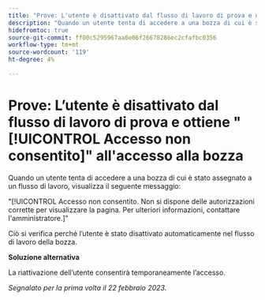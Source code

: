 ```yaml
---
title: "Prove: L'utente è disattivato dal flusso di lavoro di prova e ottiene l'accesso non consentito quando si accede alla bozza"
description: "Quando un utente tenta di accedere a una bozza di cui è stato assegnato a un flusso di lavoro in, visualizza un messaggio Accesso non consentito."
hidefromtoc: true
source-git-commit: ff00c5295967aa0e06f26678286ec2cfafbc0356
workflow-type: tm+mt
source-wordcount: '119'
ht-degree: 4%

---
```



# Prove: L’utente è disattivato dal flusso di lavoro di prova e ottiene &quot;[!UICONTROL Accesso non consentito]&quot; all&#39;accesso alla bozza

<!--This is on both the WF and WFP TOCs-->

Quando un utente tenta di accedere a una bozza di cui è stato assegnato a un flusso di lavoro, visualizza il seguente messaggio:

&quot;[!UICONTROL Accesso non consentito. Non si dispone delle autorizzazioni corrette per visualizzare la pagina. Per ulteriori informazioni, contattare l&#39;amministratore.]&quot;

Ciò si verifica perché l’utente è stato disattivato automaticamente nel flusso di lavoro della bozza.

**Soluzione alternativa**

La riattivazione dell’utente consentirà temporaneamente l’accesso.

_Segnalato per la prima volta il 22 febbraio 2023._

